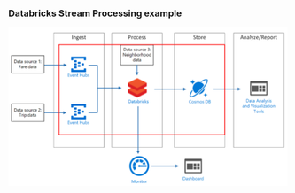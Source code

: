


### Databricks Stream Processing example
![Example Architecture](../../_images/databricks-stream-processing.PNG)
